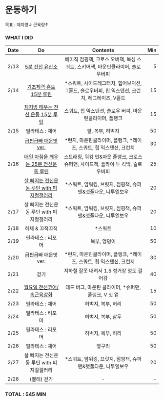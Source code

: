 # 운동하기

목표 : 체지방↓ 근육량↑

### WHAT I DID

| Date | Do | Contents | Min |
|:------:|:-----------:|:-----------:|---------:|
| 2/13 | [5분 전신 유산소](https://youtu.be/a-zbMpN3yww) | 베이직 점핑잭, 크로스 오버잭, 복싱 스쿼트, 스키어잭, 마운틴클라이머, 슬로우버피 | 5 |
| 2/14 | [기초체력 홈트 15분 루틴](https://youtu.be/rSBOuArsz1k) | \*스쿼트, 사이드레그터치, 힙어브덕션, T홀드, 슬로우버피, 힙 익스텐션, 크런치, 레그레이즈, V홀드 | 15 |
|      | [체지방 태우는 전신 운동 15분 루틴](https://youtu.be/gqR73V3fq2k) | 스쿼트, 힙 익스텐션, 슬로우 버피, 마운틴클라이머, 플랭크  | 15 |
| 2/15 | 필라테스 : 체어 | 팔, 복부, 허벅지 | 50 |
|      | [급찐급빠 매운맛ver.](https://youtu.be/oG7vx7RLSHU) | \*런지, 마운틴클라이머, 플랭크, \*레이즈, 스쿼트, 힙 익스텐션, 크런치 | 30 |
| 2/16 | [매일 아침을 깨우는 25분 전신운동 루틴 ](https://youtu.be/MX-oyQkebNQ) | 스트래칭, 워킹 인&아웃 플랭크, 크로스 슈퍼맨, 사이드잭, 플라이 투 킥백, 슬로우버피 | 25 |
|      | [살 빠지는 전신운동 루틴 with 피지컬갤러리](https://youtu.be/s14NQ6Cz4QE) | \*스쿼트, 암워킹, 브릿지, 점핑잭, 슈퍼맨&랫풀다운, 니투엘보우 | 20 |
| 2/17 | 살 빠지는 전신운동 루틴 with 피지컬갤러리 | \*스쿼트, 암워킹, 브릿지, 점핑잭, 슈퍼맨&랫풀다운, 니투엘보우 | 20 |
| 2/18 | 하체 & 끄적끄적 | \*스쿼트 | 10 |
| 2/19 | 필라테스 : 리포머 | 복부, 엉덩이 | 50 |
| 2/20 | 급찐급빠 매운맛ver. | \*런지, 마운틴클라이머, 플랭크, \*레이즈, 스쿼트, 힙 익스텐션, 크런치 | 30 |
| 2/21 | 걷기 | 지하철 잘못 내려서 1.5 정거장 정도 걸어감 | 40 |
| 2/22 | [월요일 전신코어/속근육강화](https://youtu.be/CNg_J7M_v74) | 데드 버그, 마운틴 클라이머, \*슈퍼맨, 플랭크, V 싯 업 | 15 |
| 2/23 | 필라테스 : 체어 | 허벅지, 복부, 허리 | 50 |
| 2/24 | 필라테스 : 리포머 | 허벅지, 복부, 삼두 | 50 |
| 2/25 | 필라테스 : 리포머 | 허벅지, 복부, 허리 | 50 |
| 2/26 | 필라테스 : 체어 | 옆구리 | 50 |
| 2/27 | 살 빠지는 전신운동 루틴 with 피지컬갤러리 | \*스쿼트, 암워킹, 브릿지, 점핑잭, 슈퍼맨&랫풀다운, 니투엘보우 | 20 |
| 2/28 | (빨래) 걷기 | - | - |




### TOTAL : 545 MIN
